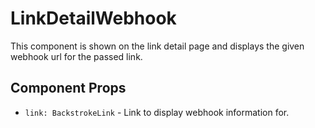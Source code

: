 # LinkDetailWebhook

This component is shown on the link detail page and displays the given webhook url for the passed
link.

## Component Props
- `link: BackstrokeLink` - Link to display webhook information for.
